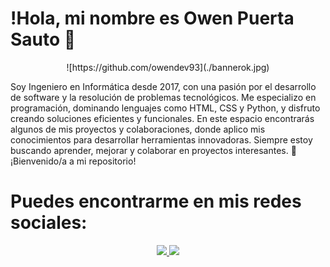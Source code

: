 # !Hola, mi nombre es Owen Puerta Sauto 👋

<p align="center">
  <a href="https://github.com/owendev93](./bannerok.jpg)">
     </a>
![https://github.com/owendev93](./bannerok.jpg)
</p>

Soy Ingeniero en Informática desde 2017, con una pasión por el desarrollo de software y la resolución de problemas tecnológicos. Me especializo en programación, dominando lenguajes como HTML, CSS y Python, y disfruto creando soluciones eficientes y funcionales. En este espacio encontrarás algunos de mis proyectos y colaboraciones, donde aplico mis conocimientos para desarrollar herramientas innovadoras. Siempre estoy buscando aprender, mejorar y colaborar en proyectos interesantes. 🚀 ¡Bienvenido/a a mi repositorio!

# Puedes encontrarme en mis redes sociales:

<!-- [![Facebook](https://img.icons8.com/color/48/FFFFFF/facebook-new.png)](https://youtube.com/@mouredev)-->
<!--[![Twitter](https://img.icons8.com/color/48/FFFFFF/twitter--v1.png)](https://youtube.com/@mouredev)-->
<!--[![Youtube](https://img.icons8.com/color/48/FFFFFF/youtube-play.png)](https://youtube.com/@mouredev)-->
<p align="center">
  <a href="https://www.instagram.com/owenpuerta93?utm_source=qr&igsh=MXY0bGQ0cHBpMjd2cA== ">
    <img src="https://img.icons8.com/color/48/FFFFFF/instagram-new--v1.png"/>
  </a>
  <span>
  <a href="https://linkedin.com/in/owen-puerta-sauto-2442221a2">
    <img src="https://img.icons8.com/color/48/FFFFFF/linkedin.png"/>
  </a>
</p>
